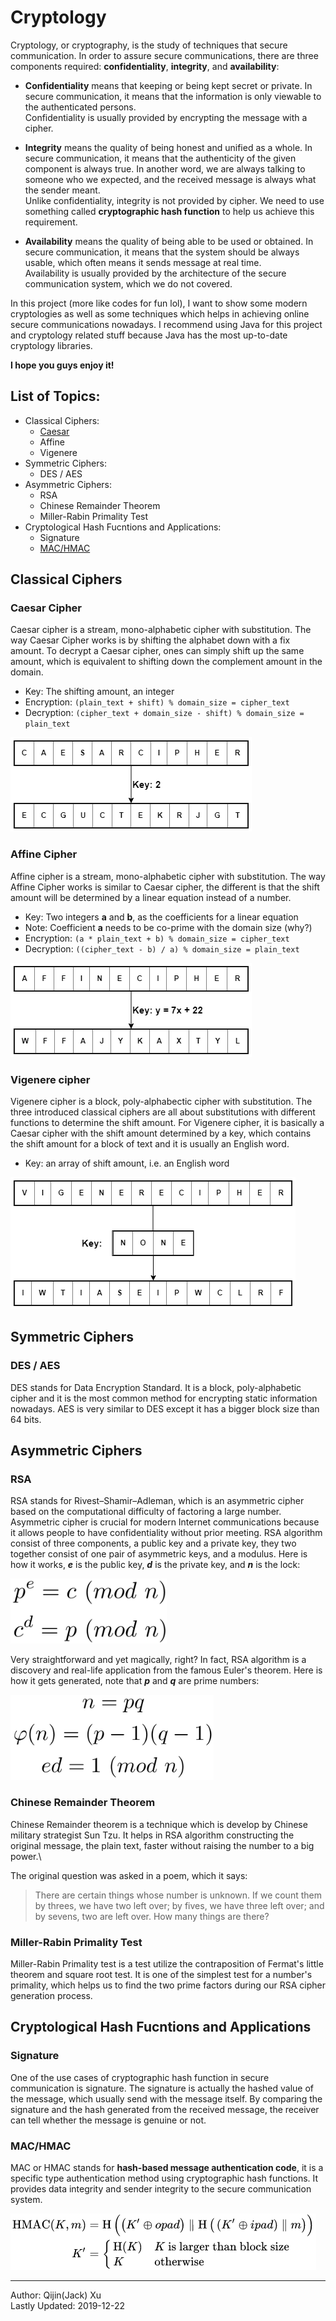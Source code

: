 # Cryptology
Cryptology, or cryptography, is the study of techniques that secure communication. In order to assure secure communications, there are three components required: **confidentiality**, **integrity**, and **availability**: 
* **Confidentiality** means that keeping or being kept secret or private. In secure communication, it means that the information is only viewable to the authenticated persons.\
Confidentiality is usually provided by encrypting the message with a cipher.

* **Integrity** means the quality of being honest and unified as a whole. In secure communication, it means that the authenticity of the given component is always true. In another word, we are always talking to someone who we expected, and the received message is always what the sender meant.\
Unlike confidentiality, integrity is not provided by cipher. We need to use something called **cryptographic hash function** to help us achieve this requirement.

* **Availability** means the quality of being able to be used or obtained. In secure communication, it means that the system should be always usable, which often means it sends message at real time.\
Availability is usually provided by the architecture of the secure communication system, which we do not covered.

In this project (more like codes for fun lol), I want to show some modern cryptologies as well as some techniques which helps in achieving online secure communications nowadays. I recommend using Java for this project and cryptology related stuff because Java has the most up-to-date cryptology libraries.

**I hope you guys enjoy it!**

## List of Topics:
* Classical Ciphers:
   * [Caesar](###caesar-cipher)
   * Affine
   * Vigenere
* Symmetric Ciphers:
   * DES / AES
* Asymmetric Ciphers:
   * RSA
   * Chinese Remainder Theorem
   * Miller-Rabin Primality Test
* Cryptological Hash Fucntions and Applications:
   * Signature
   * [MAC/HMAC](###MAC/HMAC)

## Classical Ciphers
### Caesar Cipher
Caesar cipher is a stream, mono-alphabetic cipher with substitution. The way Caesar Cipher works is by shifting the alphabet down with a fix amount. To decrypt a Caesar cipher, ones can simply shift up the same amount, which is equivalent to shifting down the complement amount in the domain.
* Key: The shifting amount, an integer
* Encryption: `(plain_text + shift) % domain_size = cipher_text`
* Decryption: `(cipher_text + domain_size - shift) % domain_size = plain_text`

![Caesar cipher diagram](images/Caesar.png)
### Affine Cipher
Affine cipher is a stream, mono-alphabetic cipher with substitution. The way Affine Cipher works is similar to Caesar cipher, the different is that the shift amount will be determined by a linear equation instead of a number.
* Key: Two integers **a** and **b**, as the coefficients for a linear equation
* Note: Coefficient **a** needs to be co-prime with the domain size (why?)
* Encryption: `(a * plain_text + b) % domain_size = cipher_text`
* Decryption: `((cipher_text - b) / a) % domain_size = plain_text`

![Affine cipher diagram](images/Affine.png)
###  Vigenere cipher
Vigenere  cipher  is  a  block,  poly-alphabectic  cipher  with  substitution. The three introduced classical ciphers are all about substitutions with different functions to determine the shift amount. For Vigenere  cipher, it is basically a Caesar cipher with the shift amount  determined by a key, which contains the shift amount for a block of text and it is usually an English word.
* Key: an array of shift amount, i.e. an English word

![Vigenere cipher diagram](images/Vigenere.png)

## Symmetric Ciphers
### DES / AES
DES stands for Data Encryption Standard. It  is  a  block, poly-alphabetic cipher and  it  is  the most  common  method for encrypting static information nowadays. AES is  very  similar to DES except  it  has  a bigger block size than 64  bits.

## Asymmetric Ciphers
### RSA
RSA stands for Rivest–Shamir–Adleman, which is an asymmetric cipher based on the computational difficulty of factoring a large number. Asymmetric cipher is crucial for modern Internet communications because it allows people to have confidentiality without prior meeting.
RSA algorithm consist of three components, a public key and a private key, they two together consist of one pair of asymmetric keys, and a modulus. Here is how it works, ***e*** is the public key, ***d*** is the private key, and ***n*** is the lock:

<img src="images/RSA_workflow.png" width="250">

Very straightforward and yet magically, right? In  fact,  RSA  algorithm is  a  discovery  and  real-life  application from the famous Euler's  theorem. Here  is  how it gets  generated, note that  ***p***  and  ***q***  are  prime numbers:

<img src="images/RSA_generation.png" width="325">

### Chinese Remainder Theorem
Chinese Remainder theorem is a technique which is develop by Chinese military strategist Sun Tzu. It helps in RSA algorithm constructing the original message, the plain text, faster without raising the number to a big power.\

The original question was asked in a poem, which it says:
>There are certain things whose number is unknown. If we count them by threes, we have two left over; by fives, we have three left over; and by sevens, two are left over. How many things are there?

### Miller-Rabin Primality Test
Miller-Rabin Primality test is a test utilize the contraposition of Fermat's little theorem and square root test. It is one of the simplest test for a number's primality, which helps us to find the two prime factors during our RSA cipher generation process.

## Cryptological Hash Fucntions and Applications
### Signature
One of the use cases of cryptographic hash function in secure communication is signature. The signature is actually the hashed value of the message, which usually send with the message itself. By comparing the signature and the hash generated from the received message, the receiver can tell whether the message is genuine or not.

### MAC/HMAC
MAC or HMAC stands for **hash-based message authentication code**, it is a specific type authentication method using cryptographic hash functions. It provides data integrity and sender integrity to the secure communication system.

![HMAC](images/HMAC.png)

---
Author: Qijin(Jack) Xu\
Lastly Updated: 2019-12-22
